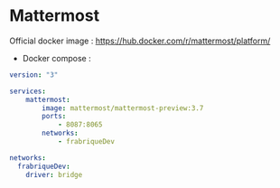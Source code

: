 Mattermost
==============

Official docker image : https://hub.docker.com/r/mattermost/platform/

* Docker compose :

```yml
version: "3"

services:
    mattermost:
        image: mattermost/mattermost-preview:3.7
        ports:
            - 8087:8065
        networks:
            - frabriqueDev  

networks:
  frabriqueDev:
    driver: bridge
```